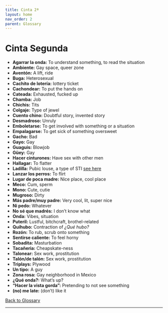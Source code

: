 ```yaml
---
title: Cinta 2ª 
layout: home
nav_order: 2
parent: Glossary
---
```


# Cinta Segunda

- **Agarrar la onda:** To understand something, to read the situation
- **Ambiente:** Gay space, queer zone
- **Aventón:** A lift, ride
- **Buga:** Heterosexual
- **Cachito de lotería:** lottery ticket
- **Cachondear:** To put the hands on
- **Cateada:** Exhausted, fucked up
- **Chamba:** Job
- **Chichis:** Tits
- **Colgaje:** Type of jewel
- **Cuento chino:** Doubtful story, invented story
- **Desmadroso:** Unruly
- **Emboletarse:** To get involved with something or a situation
- **Empalagarse:**   To get sick of something oversweet
- **Gacho:** Bad
- **Gayo:** Gay
- **Guaguis:** Blowjob
- **Güey:** Gay
- **Hacer cinturones:** Have sex with other men
- **Hallagar:** To flatter
- **Ladilla:** Pubic louse, a type of STI [see here](https://en.wikipedia.org/wiki/Crab_louse)
- **Lanzar los perros:** To flirt
- **Lugar de poca madre:** Nice place, cool place
- **Meco:** Cum, sperm
- **Mono:** Cute, cutie
- **Mugroso:** Dirty
- **Más padre/muy padre:** Very cool, lit, super nice
- **Ni pedo:** Whatever
- **No sé que madrés:** I don’t know what
- **Onda:** Vibes, situation
- **Puteril:** Lustful, bitchcraft, brothel-related
- **Quihubo:** Contraction of *¿Qué hubo?*
- **Rozón:** To rub, scrub onto something
- **Sentirse caliente:** To feel horny
- **Sobadita:** Masturbation
- **Tacañeria:** Cheapskate-ness
- **Talonear:** Sex work, prostitution
- **Talón/de talón:** Sex work, prostitution
- **Triplays:** Plywood
- **Un tipo:** A guy
- **Zona rosa:** Gay neighborhood in Mexico
- **¿Qué onda?:** What’s up?
- **“Hacer la vista gorda”:** Pretending to not see something
- **(no) me late:** (don’t) like it

[Back to Glossary](https://eugestumm.github.io/vampirodelacoloniaroma/docs/Glossary/)

----